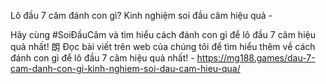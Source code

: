 Lô đầu 7 câm đánh con gì? Kinh nghiệm soi đầu câm hiệu quả - 

Hãy cùng #SoiĐầuCâm và tìm hiểu cách đánh con gì để lô đầu 7 câm hiệu quả nhất! 朗 Đọc bài viết trên web của chúng tôi để tìm hiểu thêm về cách đánh con gì để lô đầu 7 câm hiệu quả nhất! - https://mg188.games/dau-7-cam-danh-con-gi-kinh-nghiem-soi-dau-cam-hieu-qua/
